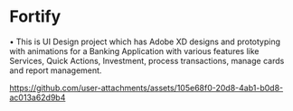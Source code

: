# Fortify
• This is UI Design project which has Adobe XD designs and prototyping with animations for a Banking Application with various features like Services, Quick Actions, Investment, process transactions, manage cards and report management.



https://github.com/user-attachments/assets/105e68f0-20d8-4ab1-b0d8-ac013a62d9b4

